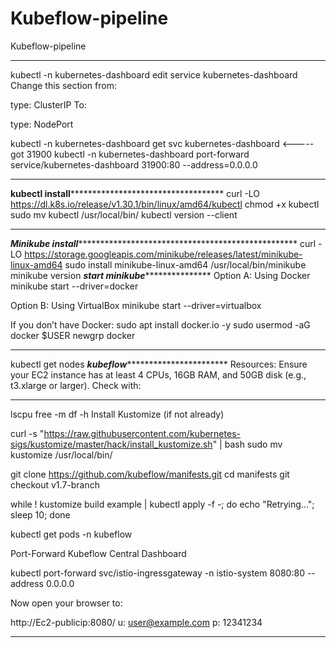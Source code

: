 # Kubeflow-pipeline
Kubeflow-pipeline

*************************************************************************************************
kubectl -n kubernetes-dashboard edit service kubernetes-dashboard
Change this section from:

type: ClusterIP
To:

type: NodePort

kubectl -n kubernetes-dashboard get svc kubernetes-dashboard   <-----got 31900
kubectl -n kubernetes-dashboard port-forward service/kubernetes-dashboard 31900:80 --address=0.0.0.0

*******************************************************************************************************
**************************kubectl install*************************************************************
curl -LO https://dl.k8s.io/release/v1.30.1/bin/linux/amd64/kubectl
chmod +x kubectl
sudo mv kubectl /usr/local/bin/
kubectl version --client
*****************************************************************************************************
*****************Minikube install*******************************************************************
curl -LO https://storage.googleapis.com/minikube/releases/latest/minikube-linux-amd64
sudo install minikube-linux-amd64 /usr/local/bin/minikube
minikube version
***********************************start minikube**************************************************
Option A: Using Docker
minikube start --driver=docker

Option B: Using VirtualBox
minikube start --driver=virtualbox


If you don’t have Docker:
sudo apt install docker.io -y
sudo usermod -aG docker $USER
newgrp docker
*****************************************************************************************************
kubectl get nodes
***************************************kubeflow**************************************************************
Resources: Ensure your EC2 instance has at least 4 CPUs, 16GB RAM, and 50GB disk
(e.g., t3.xlarge or larger). Check with:
**************************************************************************************************************
lscpu
free -m
df -h
 Install Kustomize (if not already)

curl -s "https://raw.githubusercontent.com/kubernetes-sigs/kustomize/master/hack/install_kustomize.sh" | bash
sudo mv kustomize /usr/local/bin/

git clone https://github.com/kubeflow/manifests.git
cd manifests
git checkout v1.7-branch


while ! kustomize build example | kubectl apply -f -; do echo "Retrying..."; sleep 10; done


kubectl get pods -n kubeflow

Port-Forward Kubeflow Central Dashboard

kubectl port-forward svc/istio-ingressgateway -n istio-system 8080:80 --address 0.0.0.0

Now open your browser to:

http://Ec2-publicip:8080/
u:  user@example.com
p: 12341234
************************************************************************************************************


